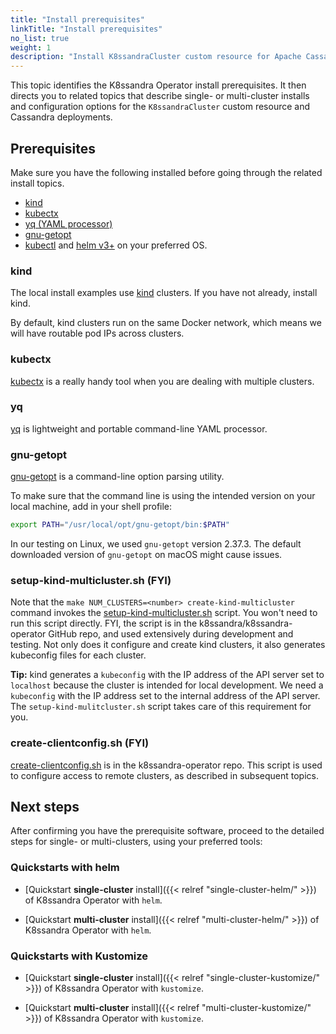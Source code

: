 ```yaml
---
title: "Install prerequisites"
linkTitle: "Install prerequisites"
no_list: true
weight: 1
description: "Install K8ssandraCluster custom resource for Apache Cassandra&reg; in local Kubernetes."
---
```


This topic identifies the K8ssandra Operator install prerequisites. It then directs you to related topics that describe single- or multi-cluster installs and configuration options for the `K8ssandraCluster` custom resource and Cassandra deployments. 

## Prerequisites

Make sure you have the following installed before going through the related install topics. 

* [kind](#kind)
* [kubectx](#kubectx)
* [yq (YAML processor)](#yq)
* [gnu-getopt](#gnu)
* [kubectl](https://kubernetes.io/docs/tasks/tools/)
 and [helm v3+](https://helm.sh/docs/intro/install/) on your preferred OS. 

### **kind**

The local install examples use [kind](https://kind.sigs.k8s.io/) clusters. If you have not already, install kind.

By default, kind clusters run on the same Docker network, which means we will have routable pod IPs across clusters.

### **kubectx**

[kubectx](https://github.com/ahmetb/kubectx) is a really handy tool when you are dealing with multiple clusters.  

### **yq**

[yq](https://github.com/mikefarah/yq#install) is lightweight and portable command-line YAML processor.

### **gnu-getopt**

[gnu-getopt](https://formulae.brew.sh/formula/gnu-getopt) is a command-line option parsing utility. 

To make sure that the command line is using the intended version on your local machine, add in your shell profile:

```bash
export PATH="/usr/local/opt/gnu-getopt/bin:$PATH"
```

In our testing on Linux, we used `gnu-getopt` version 2.37.3. The default downloaded version of `gnu-getopt` on macOS might cause issues.

### setup-kind-multicluster.sh (FYI) 

Note that the `make NUM_CLUSTERS=<number> create-kind-multicluster` command invokes the [setup-kind-multicluster.sh](https://github.com/k8ssandra/k8ssandra-operator/blob/main/scripts/setup-kind-multicluster.sh) script. You won't need to run this script directly. FYI, the script is in the k8ssandra/k8ssandra-operator GitHub repo, and used extensively during development and testing. Not only does it configure and create kind clusters, it also generates kubeconfig files for each cluster.

**Tip:** kind generates a `kubeconfig` with the IP address of the API server set to `localhost` because the cluster is intended for local development. We need a `kubeconfig` with the IP address set to the internal address of the API server. The `setup-kind-mulitcluster.sh` script takes care of this requirement for you.  

### create-clientconfig.sh (FYI) 

[create-clientconfig.sh](https://github.com/k8ssandra/k8ssandra-operator/blob/main/scripts/create-clientconfig.sh) is in the k8ssandra-operator repo. This script is used to configure access to remote clusters, as described in subsequent topics. 

## Next steps

After confirming you have the prerequisite software, proceed to the detailed steps for single- or multi-clusters, using your preferred tools:

### Quickstarts with helm

* [Quickstart **single-cluster** install]({{< relref "single-cluster-helm/" >}}) of K8ssandra Operator with `helm`.

* [Quickstart **multi-cluster** install]({{< relref "multi-cluster-helm/" >}}) of K8ssandra Operator with `helm`. 

### Quickstarts with Kustomize

* [Quickstart **single-cluster** install]({{< relref "single-cluster-kustomize/" >}}) of K8ssandra Operator with `kustomize`.

* [Quickstart **multi-cluster** install]({{< relref "multi-cluster-kustomize/" >}}) of K8ssandra Operator with `kustomize`.









